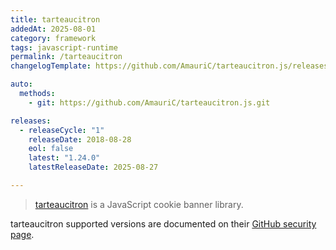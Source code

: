 ```yaml
---
title: tarteaucitron
addedAt: 2025-08-01
category: framework
tags: javascript-runtime
permalink: /tarteaucitron
changelogTemplate: https://github.com/AmauriC/tarteaucitron.js/releases/tag/v__LATEST__

auto:
  methods:
    - git: https://github.com/AmauriC/tarteaucitron.js.git

releases:
  - releaseCycle: "1"
    releaseDate: 2018-08-28
    eol: false
    latest: "1.24.0"
    latestReleaseDate: 2025-08-27

---
```


> [tarteaucitron](https://tarteaucitron.io/en/) is a JavaScript cookie banner library.

tarteaucitron supported versions are documented on their [GitHub security page](https://github.com/AmauriC/tarteaucitron.js/security).
